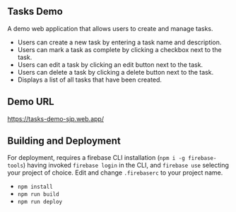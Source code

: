 ## Tasks Demo

A demo web application that allows users to create and manage tasks.

- Users can create a new task by entering a task name and description.
- Users can mark a task as complete by clicking a checkbox next to the task.
- Users can edit a task by clicking an edit button next to the task.
- Users can delete a task by clicking a delete button next to the task.
- Displays a list of all tasks that have been created.

## Demo URL

https://tasks-demo-sjp.web.app/

## Building and Deployment

For deployment, requires a firebase CLI installation (`npm i -g firebase-tools`) having invoked `firebase login` in the CLI, and `firebase use` selecting your project of choice. Edit and change `.firebaserc` to your project name.

* `npm install`
* `npm run build`
* `npm run deploy`
